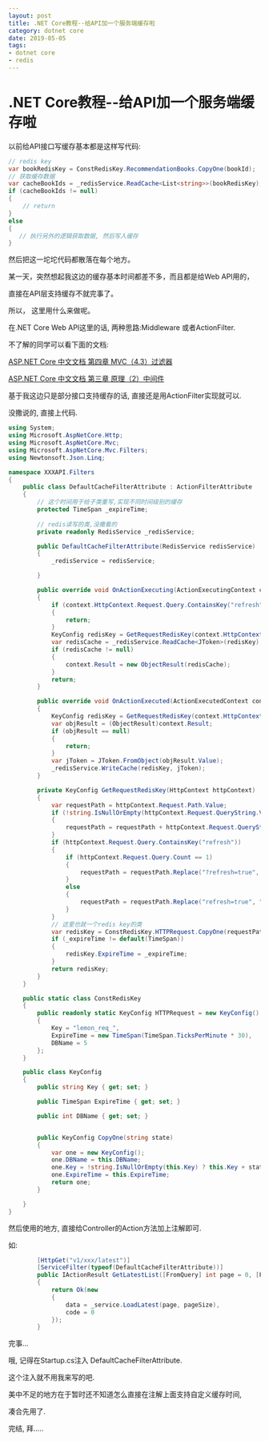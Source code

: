 ```yaml
---
layout: post
title: .NET Core教程--给API加一个服务端缓存啦
category: dotnet core
date: 2019-05-05
tags:
- dotnet core
- redis
---
```


# .NET Core教程--给API加一个服务端缓存啦

以前给API接口写缓存基本都是这样写代码:
```C#
// redis key 
var bookRedisKey = ConstRedisKey.RecommendationBooks.CopyOne(bookId);
// 获取缓存数据         
var cacheBookIds = _redisService.ReadCache<List<string>>(bookRedisKey);
if (cacheBookIds != null)
{
    // return
}
else
{
   // 执行另外的逻辑获取数据, 然后写入缓存
}

````

然后把这一坨坨代码都散落在每个地方。



某一天，突然想起我这边的缓存基本时间都差不多，而且都是给Web API用的，

直接在API层支持缓存不就完事了。



所以， 这里用什么来做呢。



在.NET Core Web API这里的话, 两种思路:Middleware 或者ActionFilter.

不了解的同学可以看下面的文档:

[ASP.NET Core 中文文档 第四章 MVC（4.3）过滤器](https://www.cnblogs.com/dotNETCoreSG/p/aspnetcore-4_4_3-filters.html)

[ASP.NET Core 中文文档 第三章 原理（2）中间件](http://www.cnblogs.com/dotNETCoreSG/p/aspnetcore-3_2-middleware.html)



基于我这边只是部分接口支持缓存的话, 直接还是用ActionFilter实现就可以.

没撒说的, 直接上代码.

```C#
using System;
using Microsoft.AspNetCore.Http;
using Microsoft.AspNetCore.Mvc;
using Microsoft.AspNetCore.Mvc.Filters;
using Newtonsoft.Json.Linq;

namespace XXXAPI.Filters
{
    public class DefaultCacheFilterAttribute : ActionFilterAttribute
    {
        // 这个时间用于给子类重写,实现不同时间级别的缓存
        protected TimeSpan _expireTime;
     
        // redis读写的类,没撒看的
        private readonly RedisService _redisService;

        public DefaultCacheFilterAttribute(RedisService redisService)
        {
            _redisService = redisService;

        }

        public override void OnActionExecuting(ActionExecutingContext context)
        {
            if (context.HttpContext.Request.Query.ContainsKey("refresh"))
            {
                return;
            }
            KeyConfig redisKey = GetRequestRedisKey(context.HttpContext);
            var redisCache = _redisService.ReadCache<JToken>(redisKey);
            if (redisCache != null)
            {
                context.Result = new ObjectResult(redisCache);
            }
            return;
        }

        public override void OnActionExecuted(ActionExecutedContext context)
        {
            KeyConfig redisKey = GetRequestRedisKey(context.HttpContext);
            var objResult = (ObjectResult)context.Result;
            if (objResult == null)
            {
                return;
            }
            var jToken = JToken.FromObject(objResult.Value);
            _redisService.WriteCache(redisKey, jToken);
        }

        private KeyConfig GetRequestRedisKey(HttpContext httpContext)
        {
            var requestPath = httpContext.Request.Path.Value;
            if (!string.IsNullOrEmpty(httpContext.Request.QueryString.Value))
            {
                requestPath = requestPath + httpContext.Request.QueryString.Value;
            }
            if (httpContext.Request.Query.ContainsKey("refresh"))
            {
                if (httpContext.Request.Query.Count == 1)
                {
                    requestPath = requestPath.Replace("?refresh=true", "");
                }
                else
                {
                    requestPath = requestPath.Replace("refresh=true", "");
                }
            }
            // 这里也就一个redis key的类
            var redisKey = ConstRedisKey.HTTPRequest.CopyOne(requestPath);
            if (_expireTime != default(TimeSpan))
            {
                redisKey.ExpireTime = _expireTime;
            }
            return redisKey;
        }
    }

    public static class ConstRedisKey
    {
        public readonly static KeyConfig HTTPRequest = new KeyConfig()
        {
            Key = "lemon_req_",
            ExpireTime = new TimeSpan(TimeSpan.TicksPerMinute * 30),
            DBName = 5
        };
    }

    public class KeyConfig
    {
        public string Key { get; set; }

        public TimeSpan ExpireTime { get; set; }

        public int DBName { get; set; }


        public KeyConfig CopyOne(string state)
        {
            var one = new KeyConfig();
            one.DBName = this.DBName;
            one.Key = !string.IsNullOrEmpty(this.Key) ? this.Key + state : state;
            one.ExpireTime = this.ExpireTime;
            return one;
        }

    }
}

```

然后使用的地方, 直接给Controller的Action方法加上注解即可.

如:

```C#
        [HttpGet("v1/xxx/latest")]
        [ServiceFilter(typeof(DefaultCacheFilterAttribute))]
        public IActionResult GetLatestList([FromQuery] int page = 0, [FromQuery]int pageSize = 30)
        {
            return Ok(new
            {
                data = _service.LoadLatest(page, pageSize),
                code = 0
            });
        }
```

完事...













哦, 记得在Startup.cs注入 DefaultCacheFilterAttribute.

这个注入就不用我来写的吧.







美中不足的地方在于暂时还不知道怎么直接在注解上面支持自定义缓存时间,

凑合先用了.





完结, 拜.....